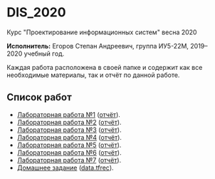 # DIS_2020
 Курс "Проектирование информационных систем" весна 2020

**Исполнитель:** Егоров Степан Андреевич, группа ИУ5-22М, 2019–2020&nbsp;учебный год.

Каждая работа расположена в&nbsp;своей папке и содержит как все необходимые материалы, так и отчёт по&nbsp;данной работе.

## Список работ
* [Лабораторная работа №1](./tensorflow/lab1) ([отчёт](./tensorflow/lab1/DIS_LR1.pdf)).
* [Лабораторная работа №2](./tensorflow/lab2) ([отчёт](./tensorflow/lab2/DIS_lr2.pdf)).
* [Лабораторная работа №3](./tensorflow/lab3) ([отчёт](./tensorflow/lab3/DIS_LR3.pdf)).
* [Лабораторная работа №4](./tensorflow/lab4) ([отчёт](./tensorflow/lab4/DIS_LR4.pdf)).
* [Лабораторная работа №5](./tensorflow/lab5) ([отчёт](./tensorflow/lab5/DIS_lr5.pdf)).
* [Лабораторная работа №6](./tensorflow/lab6) ([отчёт](./tensorflow/lab6/DIS_lr6.pdf)).
* [Лабораторная работа №7](./tensorflow/lab7) ([отчёт](./tensorflow/lab7/DIS_lr7.pdf)).
* [Домашнее задание](./tensorflow/dz1.ipynb) ([data.tfrec](https://drive.google.com/drive/u/0/my-drive)).
